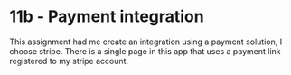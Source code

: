 # 11b - Payment integration
This assignment had me create an integration using a payment solution, I choose stripe. There is a single page in this app that uses a payment link registered to my stripe account.
